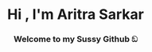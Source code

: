 <h1 align="center">Hi , I'm Aritra Sarkar</h1>
<h3 align="center">Welcome to my Sussy Github ඞ</h3>
